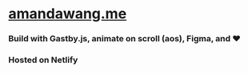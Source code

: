 # [amandawang.me](https://amandawang.me/)
### Build with Gastby.js, animate on scroll (aos), Figma, and ❤️
### Hosted on Netlify
